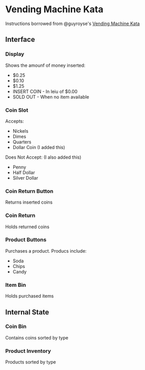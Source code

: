 # Vending Machine Kata

Instructions borrowed from @guyroyse's [Vending Machine Kata](http://files.guyroyse.com/slides/javascript-vending-machine-kata.odp)

## Interface

### Display

Shows the amounf of money inserted:

* $0.25
* $0.10
* $1.25
* INSERT COIN - In leiu of $0.00
* SOLD OUT - When no item available

### Coin Slot

Accepts:

* Nickels
* Dimes
* Quarters
* Dollar Coin (I added this)

Does Not Accept: (I also added this)

* Penny
* Half Dollar
* Silver Dollar

### Coin Return Button

Returns inserted coins

### Coin Return

Holds returned coins

### Product Buttons

Purchases a product. Producs include:

* Soda
* Chips
* Candy

### Item Bin

Holds purchased items

## Internal State

### Coin Bin

Contains coins sorted by type

### Product Inventory

Products sorted by type